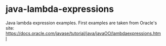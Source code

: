 # java-lambda-expressions
Java lambda expression examples. First examples are taken from Oracle's site: https://docs.oracle.com/javase/tutorial/java/javaOO/lambdaexpressions.html  

